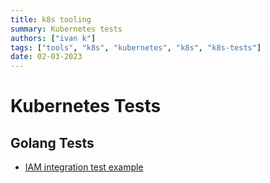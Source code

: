 ```yaml
---
title: k8s tooling
summary: Kubernetes tests
authors: ["ivan k"]
tags: ["tools", "k8s", "kubernetes", "k8s", "k8s-tests"]
date: 02-03-2023
---
```


# Kubernetes Tests

## Golang Tests

- [IAM integration test example](https://github.com/ik-kubernetes/kubectl-who-can/blob/main/test/integration_test.go)

